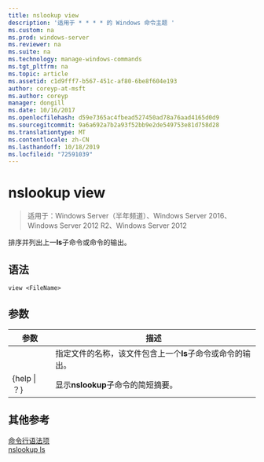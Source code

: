 ```yaml
---
title: nslookup view
description: '适用于 * * * * 的 Windows 命令主题 '
ms.custom: na
ms.prod: windows-server
ms.reviewer: na
ms.suite: na
ms.technology: manage-windows-commands
ms.tgt_pltfrm: na
ms.topic: article
ms.assetid: c1d9fff7-b567-451c-af80-6be8f604e193
author: coreyp-at-msft
ms.author: coreyp
manager: dongill
ms.date: 10/16/2017
ms.openlocfilehash: d59e7365ac4fbead527450ad78a76aad4165d0d9
ms.sourcegitcommit: 9a6a692a7b2a93f52bb9e2de549753e81d758d28
ms.translationtype: MT
ms.contentlocale: zh-CN
ms.lasthandoff: 10/18/2019
ms.locfileid: "72591039"
---
```

# <a name="nslookup-view"></a>nslookup view

>适用于：Windows Server（半年频道）、Windows Server 2016、Windows Server 2012 R2、Windows Server 2012

排序并列出上一**ls**子命令或命令的输出。  
## <a name="syntax"></a>语法  
```  
view <FileName>  
```  
## <a name="parameters"></a>参数  

|    参数    |                                            描述                                            |
|-----------------|---------------------------------------------------------------------------------------------------|
|   <FileName>    | 指定文件的名称，该文件包含上一个**ls**子命令或命令的输出。 |
| {help &#124; ？} |                       显示**nslookup**子命令的简短摘要。                       |

## <a name="additional-references"></a>其他参考  
[命令行语法项](command-line-syntax-key.md)  
[nslookup ls](nslookup-ls.md)  
